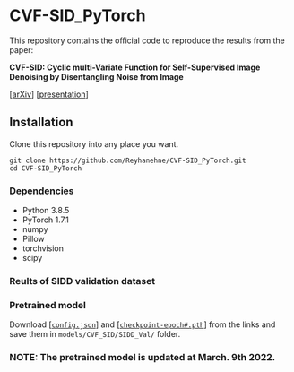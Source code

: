 # CVF-SID_PyTorch

This repository contains the official code to reproduce the results from the paper:

**CVF-SID: Cyclic multi-Variate Function for Self-Supervised Image Denoising by Disentangling  Noise from Image**

\[[arXiv]()\] \[[presentation]()\] 


## Installation
Clone this repository into any place you want.
```
git clone https://github.com/Reyhanehne/CVF-SID_PyTorch.git
cd CVF-SID_PyTorch
```
### Dependencies
* Python 3.8.5
* PyTorch 1.7.1
* numpy
* Pillow
* torchvision
* scipy


### Reults of SIDD validation dataset

### Pretrained model
Download \[[`config.json`]()\] and \[[`checkpoint-epoch#.pth`]()\] from the links and save them in `models/CVF_SID/SIDD_Val/` folder.
### NOTE: The pretrained model is updated at March. 9th 2022. 

